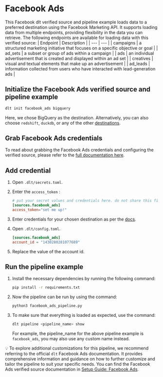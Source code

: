 # Facebook Ads

This Facebook dlt verified source and pipeline example loads data to a preferred destination using the Facebook Marketing API. It supports loading data from multiple endpoints, providing flexibility in the data you can retrieve. The following endpoints are available for loading data with this verified source:
| Endpoint | Description |
| --- | --- |
| campaigns | a structured marketing initiative that focuses on a specific objective or goal |
| ad_sets | a subset or group of ads within a campaign |
| ads | an individual advertisement that is created and displayed within an ad set |
| creatives | visual and textual elements that make up an advertisement |
| ad_leads | information collected from users who have interacted with lead-generation ads |

## Initialize the Facebook Ads verified source and pipeline example
```bash
dlt init facebook_ads bigquery
```

Here, we chose BigQuery as the destination. Alternatively, you can also choose `redshift`, `duckdb`, or any of the other [destinations](https://dlthub.com/docs/dlt-ecosystem/destinations/).

## Grab Facebook Ads credentials

To read about grabbing the Facebook Ads credentials and configuring the verified source, please refer to the [full documentation here](https://dlthub.com/docs/dlt-ecosystem/verified-sources/facebook_ads#grab-credentials).

## **Add credential**

1. Open `.dlt/secrets.toml`.
2. Enter the `access_token` :
    
    ```toml
    # put your secret values and credentials here. do not share this file and do not push it to github
    [sources.facebook_ads]
    access_token="set me up!"
    ```
    
3. Enter credentials for your chosen destination as per the [docs](https://dlthub.com/docs/dlt-ecosystem/destinations/).
4.  Open `.dlt/config.toml`.
    ```toml
    [sources.facebook_ads]
    account_id = "1430280281077689"
    ```
    
5. Replace the value of the account id.

## Run the pipeline example

1. Install the necessary dependencies by running the following command:
    
    ```bash
    pip install -r requirements.txt
    ```
    
2. Now the pipeline can be run by using the command:
    
    ```bash
    python3 facebook_ads_pipeline.py
    ```
    
3. To make sure that everything is loaded as expected, use the command:
    
    ```bash
    dlt pipeline <pipeline_name> show
    ```
    
    For example, the pipeline_name for the above pipeline example is `facebook_ads`, you may also use any custom name instead.
    


💡 To explore additional customizations for this pipeline, we recommend referring to the official `dlt` Facebook Ads documentation. It provides comprehensive information and guidance on how to further customize and tailor the pipeline to suit your specific needs. You can find the Facebook Ads verified source documentation in [Setup Guide: Facebook Ads](https://dlthub.com/docs/dlt-ecosystem/verified-sources/facebook_ads).
